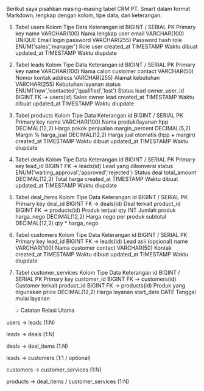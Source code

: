 Berikut saya pisahkan masing-masing tabel CRM PT. Smart dalam format Markdown, lengkap dengan kolom, tipe data, dan keterangan.

1. Tabel users
   Kolom Tipe Data Keterangan
   id BIGINT / SERIAL PK Primary key
   name VARCHAR(100) Nama lengkap user
   email VARCHAR(100) UNIQUE Email login
   password VARCHAR(255) Password hash
   role ENUM('sales','manager') Role user
   created_at TIMESTAMP Waktu dibuat
   updated_at TIMESTAMP Waktu diupdate
2. Tabel leads
   Kolom Tipe Data Keterangan
   id BIGINT / SERIAL PK Primary key
   name VARCHAR(100) Nama calon customer
   contact VARCHAR(50) Nomor kontak
   address VARCHAR(255) Alamat
   kebutuhan VARCHAR(255) Kebutuhan layanan
   status ENUM('new','contacted','qualified','lost') Status lead
   owner_user_id BIGINT FK → users(id) Sales owner lead
   created_at TIMESTAMP Waktu dibuat
   updated_at TIMESTAMP Waktu diupdate
3. Tabel products
   Kolom Tipe Data Keterangan
   id BIGINT / SERIAL PK Primary key
   name VARCHAR(100) Nama produk/layanan
   hpp DECIMAL(12,2) Harga pokok penjualan
   margin_percent DECIMAL(5,2) Margin %
   harga_jual DECIMAL(12,2) Harga jual otomatis (hpp + margin)
   created_at TIMESTAMP Waktu dibuat
   updated_at TIMESTAMP Waktu diupdate
4. Tabel deals
   Kolom Tipe Data Keterangan
   id BIGINT / SERIAL PK Primary key
   lead_id BIGINT FK → leads(id) Lead yang dikonversi
   status ENUM('waiting_approval','approved','rejected') Status deal
   total_amount DECIMAL(12,2) Total harga
   created_at TIMESTAMP Waktu dibuat
   updated_at TIMESTAMP Waktu diupdate
5. Tabel deal_items
   Kolom Tipe Data Keterangan
   id BIGINT / SERIAL PK Primary key
   deal_id BIGINT FK → deals(id) Deal terkait
   product_id BIGINT FK → products(id) Produk terjual
   qty INT Jumlah produk
   harga_nego DECIMAL(12,2) Harga nego per produk
   subtotal DECIMAL(12,2) qty \* harga_nego
6. Tabel customers
   Kolom Tipe Data Keterangan
   id BIGINT / SERIAL PK Primary key
   lead_id BIGINT FK → leads(id) Lead asli (opsional)
   name VARCHAR(100) Nama customer
   contact VARCHAR(50) Kontak
   created_at TIMESTAMP Waktu dibuat
   updated_at TIMESTAMP Waktu diupdate
7. Tabel customer_services
   Kolom Tipe Data Keterangan
   id BIGINT / SERIAL PK Primary key
   customer_id BIGINT FK → customers(id) Customer terkait
   product_id BIGINT FK → products(id) Produk yang digunakan
   price DECIMAL(12,2) Harga layanan
   start_date DATE Tanggal mulai layanan

    💡 Catatan Relasi Utama

users → leads (1:N)

leads → deals (1:N)

deals → deal_items (1:N)

leads → customers (1:1 / optional)

customers → customer_services (1:N)

products → deal_items / customer_services (1:N)
